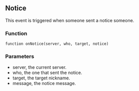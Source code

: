 ## Notice

This event is triggered when someone sent a notice someone.

### Function

	function onNotice(server, who, target, notice)

### Parameters

* server, the current server.
* who, the one that sent the notice.
* target, the target nickname.
* message, the notice message.

<!--- vim: set syntax=mkd: -->

